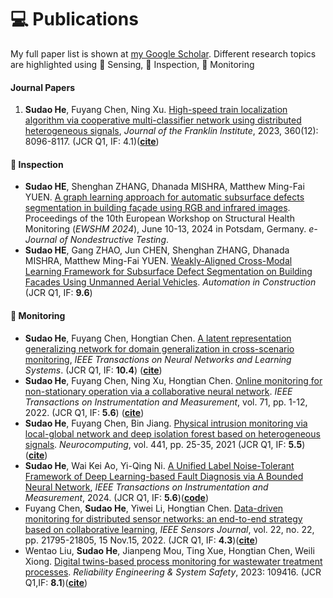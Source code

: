 
# 💻 Publications

My full paper list is shown at [my Google Scholar](https://scholar.google.com/citations?user=SCHOLAR_ID&user=3jbGRAYAAAAJ). Different research topics are highlighted using 🔶 Sensing,  🚩 Inspection, 🚄 Monitoring


#### Journal Papers
1. **Sudao He**, Fuyang Chen, Ning Xu. [High-speed train localization algorithm via cooperative multi-classifier network using distributed heterogeneous signals](https://www.sciencedirect.com/science/article/pii/S0016003223003861), *Journal of the Franklin Institute*, 2023, 360(12): 8096-8117. (JCR Q1, IF: 4.1)([**cite**](https://scholar.google.com/scholar?hl=zh-CN&as_sdt=0%2C5&btnG=#d=gs_cit&t=1699860089168&u=%2Fscholar%3Fq%3Dinfo%3ADIPCGyPPaeYJ%3Ascholar.google.com%2F%26output%3Dcite%26scirp%3D3%26hl%3Dzh-CN))

#### 🚩 Inspection
- **Sudao HE**, Shenghan ZHANG, Dhanada MISHRA, Matthew Ming-Fai YUEN. [A graph learning approach for automatic subsurface defects segmentation in building façade using RGB and infrared images](https://www.ndt.net/search/docs.php3?id=29567). Proceedings of the 10th European Workshop on Structural Health Monitoring (*EWSHM 2024*), June 10-13, 2024 in Potsdam, Germany. *e-Journal of Nondestructive Testing*. 
- **Sudao HE**, Gang ZHAO, Jun CHEN, Shenghan ZHANG, Dhanada MISHRA, Matthew Ming-Fai YUEN. [Weakly-Aligned Cross-Modal Learning Framework for Subsurface Defect Segmentation on Building Facades Using Unmanned Aerial Vehicles](http://dx.doi.org/10.2139/ssrn.4845688). *Automation in Construction* (JCR Q1, IF: **9.6**)

#### 🚄 Monitoring

- **Sudao He**, Fuyang Chen, Hongtian Chen. [A latent representation generalizing network for domain generalization in cross-scenario monitoring](https://ieeexplore.ieee.org/abstract/document/10195224), *IEEE Transactions on Neural Networks and Learning Systems*. (JCR Q1, IF: **10.4**) ([**cite**](https://scholar.google.com/scholar?hl=zh-CN&as_sdt=0%2C5&btnG=#d=gs_cit&t=1699859773068&u=%2Fscholar%3Fq%3Dinfo%3AumFFoC6IjMwJ%3Ascholar.google.com%2F%26output%3Dcite%26scirp%3D5%26hl%3Dzh-CN))
- **Sudao He**, Fuyang Chen, Ning Xu, Hongtian Chen. [Online monitoring for non-stationary operation via a collaborative neural network](https://ieeexplore.ieee.org/abstract/document/9756373). *IEEE Transactions on Instrumentation and Measurement*, vol. 71, pp. 1-12, 2022. (JCR Q1, IF: **5.6**) ([**cite**](https://scholar.google.com/scholar?hl=zh-CN&as_sdt=0%2C5&btnG=#d=gs_cit&t=1699860000183&u=%2Fscholar%3Fq%3Dinfo%3ALR5BCqh9o_4J%3Ascholar.google.com%2F%26output%3Dcite%26scirp%3D0%26hl%3Dzh-CN))
- **Sudao He**, Fuyang Chen, Bin Jiang. [Physical intrusion monitoring via local-global network and deep isolation forest based on heterogeneous signals](https://www.sciencedirect.com/science/article/pii/S0925231221001867). *Neurocomputing*, vol. 441, pp. 25-35, 2021 (JCR Q1, IF: **5.5**)([**cite**](https://scholar.google.com/scholar?hl=zh-CN&as_sdt=0%2C5&btnG=#d=gs_cit&t=1699860041374&u=%2Fscholar%3Fq%3Dinfo%3ArjuE8Rm2RicJ%3Ascholar.google.com%2F%26output%3Dcite%26scirp%3D1%26hl%3Dzh-CN))
- **Sudao He**, Wai Kei Ao, Yi-Qing Ni. [A Unified Label Noise-Tolerant Framework of Deep Learning-based Fault Diagnosis via A Bounded Neural Network](https://ieeexplore.ieee.org/abstract/document/10462126), *IEEE Transactions on Instrumentation and Measurement*, 2024. (JCR Q1, IF: **5.6**)([**code**](https://github.com/sudao-he/Bounded_Neural_Network))
- Fuyang Chen, **Sudao He**, Yiwei Li, Hongtian Chen. [Data-driven monitoring for distributed sensor networks: an end-to-end strategy based on collaborative learning](https://ieeexplore.ieee.org/abstract/document/9915322), *IEEE Sensors Journal*, vol. 22, no. 22, pp. 21795-21805, 15 Nov.15, 2022. (JCR Q1, IF: **4.3**)([**cite**](https://scholar.google.com/scholar?hl=zh-CN&as_sdt=0%2C5&btnG=#d=gs_cit&t=1699860131468&u=%2Fscholar%3Fq%3Dinfo%3AXes_Ogjk7mkJ%3Ascholar.google.com%2F%26output%3Dcite%26scirp%3D2%26hl%3Dzh-CN))
- Wentao Liu, **Sudao He**, Jianpeng Mou, Ting Xue, Hongtian Chen, Weili Xiong. [Digital twins-based process monitoring for wastewater treatment processes](https://www.sciencedirect.com/science/article/pii/S0951832023003307). *Reliability Engineering & System Safety*, 2023: 109416. (JCR Q1,IF: **8.1**)([**cite**](https://scholar.google.com/scholar?hl=zh-CN&as_sdt=0%2C5&btnG=#d=gs_cit&t=1699860157106&u=%2Fscholar%3Fq%3Dinfo%3AxY14RwB2dMgJ%3Ascholar.google.com%2F%26output%3Dcite%26scirp%3D4%26hl%3Dzh-CN))

